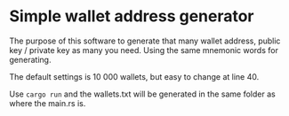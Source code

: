 # Simple wallet address generator

The purpose of this software to generate that many wallet address, public key / private key as many you need. Using the same mnemonic words for generating. 

The default settings is 10 000 wallets, but easy to change at line 40.

Use `cargo run` and the wallets.txt will be generated in the same folder as where the main.rs is.